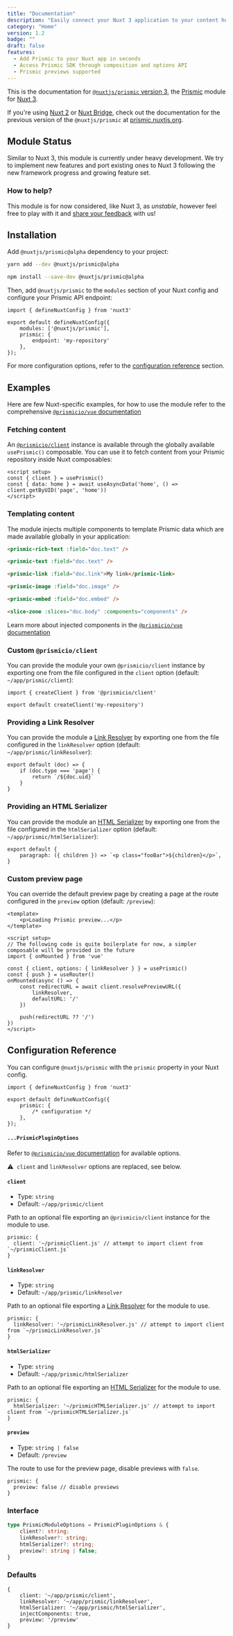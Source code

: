 ```yaml
---
title: "Documentation"
description: "Easily connect your Nuxt 3 application to your content hosted on Prismic"
category: "Home"
version: 1.2
badge: ""
draft: false
features:
  - Add Prismic to your Nuxt app in seconds
  - Access Prismic SDK through composition and options API
  - Prismic previews supported
---
```


<style>
.prose h2 {
	margin-top: 6rem;
}
.prose h3 {
	margin-top: 1rem;
}

.nuxt-content-highlight {
	margin-top: 1rem;
	margin-bottom: 1rem;
}
</style>

<d-alert type="info">

This is the documentation for [`@nuxtjs/prismic` version 3](https://github.com/nuxt-community/prismic-module), the [Prismic](https://prismic.io?utm_campaign=devexp&utm_source=nuxt3doc&utm_medium=homepage) module for [Nuxt 3](https://v3.nuxtjs.org).

If you're using [Nuxt 2](https://nuxtjs.org) or [Nuxt Bridge](https://v3.nuxtjs.org/getting-started/bridge), check out the documentation for the previous version of the `@nuxtjs/prismic` at [prismic.nuxtjs.org](https://prismic.nuxtjs.org).

</d-alert>

<d-list :items="features"></d-list>

## Module Status

Similar to Nuxt 3, this module is currently under heavy development. We try to implement new features and port existing ones to Nuxt 3 following the new framework progress and growing feature set.

### How to help?

This module is for now considered, like Nuxt 3, as _unstable_, however feel free to play with it and [share your feedback](https://github.com/nuxt-community/prismic-module/issues/new/choose) with us!

## Installation

Add `@nuxtjs/prismic@alpha` dependency to your project:

<d-code-group class="my-4">
  <d-code-block label="Yarn" active>

```bash
yarn add --dev @nuxtjs/prismic@alpha
```

  </d-code-block>
  <d-code-block label="NPM">

```bash
npm install --save-dev @nuxtjs/prismic@alpha
```

  </d-code-block>
</d-code-group>

Then, add `@nuxtjs/prismic` to the `modules` section of your Nuxt config and configure your Prismic API endpoint:

```javascript[nuxt.config.[jt]s]
import { defineNuxtConfig } from 'nuxt3'

export default defineNuxtConfig({
	modules: ['@nuxtjs/prismic'],
	prismic: {
		endpoint: 'my-repository'
	},
});
```

For more configuration options, refer to the [configuration reference](#configuration-reference) section.

## Examples

Here are few Nuxt-specific examples, for how to use the module refer to the comprehensive [`@prismicio/vue` documentation](https://prismic.io/docs/technical-reference/prismicio-vue?version=v3&utm_campaign=devexp&utm_source=nuxt3doc&utm_medium=doc)

### Fetching content

An [`@prismicio/client`](https://prismic.io/docs/technical-reference/prismicio-client?utm_campaign=devexp&utm_source=nuxt3doc&utm_medium=doc) instance is available through the globally available `usePrismic()` composable. You can use it to fetch content from your Prismic repository inside Nuxt composables:

```vue[app.vue]
<script setup>
const { client } = usePrismic()
const { data: home } = await useAsyncData('home', () => client.getByUID('page', 'home'))
</script>
```

### Templating content

The module injects multiple components to template Prismic data which are made available globally in your application:

<d-code-group class="my-4">
  <d-code-block label="prismic-rich-text" active>

```html
<prismic-rich-text :field="doc.text" />
```

  </d-code-block>
  <d-code-block label="prismic-text">

```html
<prismic-text :field="doc.text" />
```

  </d-code-block>
  <d-code-block label="prismic-link">

```html
<prismic-link :field="doc.link">My link</prismic-link>
```

  </d-code-block>
  <d-code-block label="prismic-image">

```html
<prismic-image :field="doc.image" />
```

  </d-code-block>
  <d-code-block label="prismic-embed">

```html
<prismic-embed :field="doc.embed" />
```

  </d-code-block>
  <d-code-block label="slice-zone">

```html
<slice-zone :slices="doc.body" :components="components" />
```

  </d-code-block>
</d-code-group>

Learn more about injected components in the [`@prismicio/vue` documentation](https://prismic.io/docs/technical-reference/prismicio-vue?version=v3&utm_campaign=devexp&utm_source=nuxt3doc&utm_medium=doc#components-usage)

### Custom `@prismicio/client`

You can provide the module your own `@prismicio/client` instance by exporting one from the file configured in the `client` option (default: `~/app/prismic/client`):

```javascript[~/app/prismic/client.[jt]s]
import { createClient } from '@prismicio/client'

export default createClient('my-repository')
```

### Providing a Link Resolver

You can provide the module a [Link Resolver](https://prismic.io/docs/core-concepts/link-resolver-route-resolver#link-resolver) by exporting one from the file configured in the `linkResolver` option (default: `~/app/prismic/linkResolver`):

```javascript[~/app/prismic/linkResolver.[jt]s]
export default (doc) => {
	if (doc.type === 'page') {
		return `/${doc.uid}`
	}
}
```

### Providing an HTML Serializer

You can provide the module an [HTML Serializer](https://prismic.io/docs/core-concepts/html-serializer) by exporting one from the file configured in the `htmlSerializer` option (default: `~/app/prismic/htmlSerializer`):

```javascript[~/app/prismic/htmlSerializer.[jt]s]
export default {
	paragraph: ({ children }) => `<p class="fooBar">${children}</p>`,
}
```

### Custom preview page

You can override the default preview page by creating a page at the route configured in the `preview` option (default: `/preview`):

```vue[~/pages/preview.vue]
<template>
	<p>Loading Prismic preview...</p>
</template>

<script setup>
// The following code is quite boilerplate for now, a simpler composable will be provided in the future
import { onMounted } from 'vue'

const { client, options: { linkResolver } } = usePrismic()
const { push } = useRouter()
onMounted(async () => {
	const redirectURL = await client.resolvePreviewURL({
		linkResolver,
		defaultURL: '/'
	})

	push(redirectURL ?? '/')
})
</script>
```

## Configuration Reference

You can configure `@nuxtjs/prismic` with the `prismic` property in your Nuxt config.

```javascript[nuxt.config.[jt]s]
import { defineNuxtConfig } from 'nuxt3'

export default defineNuxtConfig({
	prismic: {
		/* configuration */
	},
});
```

#### `...PrismicPluginOptions`

Refer to [`@prismicio/vue` documentation](https://prismic.io/docs/technical-reference/prismicio-vue?version=v3&utm_campaign=devexp&utm_source=nuxt3doc&utm_medium=doc#plugin-usage) for available options.

<d-alert type="warning">

⚠ &nbsp;`client` and `linkResolver` options are replaced, see below.

</d-alert>

#### `client`

- Type: `string`
- Default: `~/app/prismic/client`

Path to an optional file exporting an `@prismicio/client` instance for the module to use.

```javascript[nuxt.config.[jt]s]
prismic: {
  client: '~/prismicClient.js' // attempt to import client from `~/prismicClient.js`
}
```

#### `linkResolver`

- Type: `string`
- Default: `~/app/prismic/linkResolver`

Path to an optional file exporting a [Link Resolver](https://prismic.io/docs/core-concepts/link-resolver-route-resolver#link-resolver) for the module to use.

```javascript[nuxt.config.[jt]s]
prismic: {
  linkResolver: '~/prismicLinkResolver.js' // attempt to import client from `~/prismicLinkResolver.js`
}
```

#### `htmlSerializer`

- Type: `string`
- Default: `~/app/prismic/htmlSerializer`

Path to an optional file exporting an [HTML Serializer](https://prismic.io/docs/core-concepts/html-serializer) for the module to use.

```javascript[nuxt.config.[jt]s]
prismic: {
  htmlSerializer: '~/prismicHTMLSerializer.js' // attempt to import client from `~/prismicHTMLSerializer.js`
}
```

#### `preview`

- Type: `string | false`
- Default: `/preview`

The route to use for the preview page, disable previews with `false`.

```javascript[nuxt.config.[jt]s]
prismic: {
  preview: false // disable previews
}
```

### Interface

```typescript
type PrismicModuleOptions = PrismicPluginOptions & {
	client?: string;
	linkResolver?: string;
	htmlSerializer?: string;
	preview?: string | false;
}
```

### Defaults

```
{
	client: '~/app/prismic/client',
	linkResolver: '~/app/prismic/linkResolver',
	htmlSerializer: '~/app/prismic/htmlSerializer',
	injectComponents: true,
	preview: '/preview'
}
```
